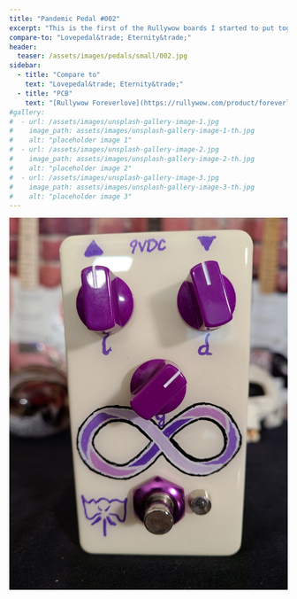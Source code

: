 ```yaml
---
title: "Pandemic Pedal #002"
excerpt: "This is the first of the Rullywow boards I started to put together. All parts were self sourced from Tayda Electronics, Mouser, Love My Switches, Pedalhacker Electronics, and more. It was not the first for me to paint. That actually came months later but it is one of my favorites to play. I really like the smooth mellow sounds I get out of this."
compare-to: "Lovepedal&trade; Eternity&trade;"
header:
  teaser: /assets/images/pedals/small/002.jpg
sidebar:
  - title: "Compare to"
    text: "Lovepedal&trade; Eternity&trade;"
  - title: "PCB"
    text: "[Rullywow Foreverlove](https://rullywow.com/product/foreverlove-diy-pcb-inspired-lovepedal-eternity/)"
#gallery:
#  - url: /assets/images/unsplash-gallery-image-1.jpg
#    image_path: assets/images/unsplash-gallery-image-1-th.jpg
#    alt: "placeholder image 1"
#  - url: /assets/images/unsplash-gallery-image-2.jpg
#    image_path: assets/images/unsplash-gallery-image-2-th.jpg
#    alt: "placeholder image 2"
#  - url: /assets/images/unsplash-gallery-image-3.jpg
#    image_path: assets/images/unsplash-gallery-image-3-th.jpg
#    alt: "placeholder image 3"
---
```





![header](/assets/images/pedals/002.jpg)
